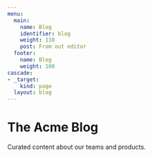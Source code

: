 ```yaml
---
menu:
  main:
    name: Blog
    identifier: blog
    weight: 110
    post: From out editor
  footer:
    name: Blog
    weight: 100
cascade:
- _target:
    kind: page
  layout: blog
---
```


The Acme Blog
============

Curated content about our teams and products.

